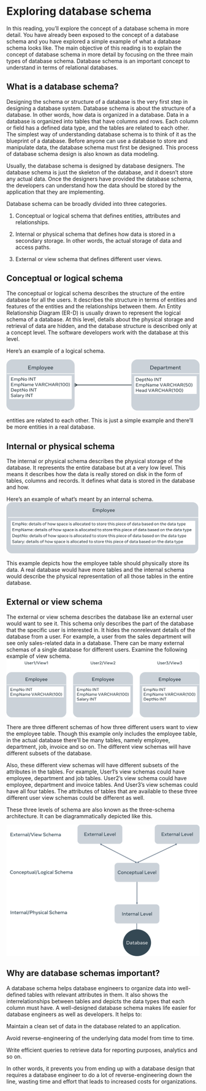 <h1>Exploring database schema</h1>
In this reading, you’ll explore the concept of a database schema in more detail. You have already been exposed to the concept of a database schema and you have explored a simple example of what a database schema looks like. The main objective of this reading is to explain the concept of database schema in more detail by focusing on the three main types of database schema. Database schema is an important concept to understand in terms of relational databases.


<h2>What is a database schema?</h2>
Designing the schema or structure of a database is the very first step in designing a database system. Database schema is about the structure of a database. In other words, how data is organized in a database. Data in a database is organized into tables that have columns and rows. Each column or field has a defined data type, and the tables are related to each other. The simplest way of understanding database schema is to think of it as the blueprint of a database. Before anyone can use a database to store and manipulate data, the database schema must first be designed. This process of database schema design is also known as data modeling.

Usually, the database schema is designed by database designers. The database schema is just the skeleton of the database, and it doesn’t store any actual data. Once the designers have provided the database schema, the developers can understand how the data should be stored by the application that they are implementing.

Database schema can be broadly divided into three categories. 

1. Conceptual or logical schema that defines entities, attributes and relationships. 

2. Internal or physical schema that defines how data is stored in a secondary storage. In other words, the actual storage of data and access paths. 

3. External or view schema that defines different user views. 


<h2>Conceptual or logical schema</h2>
The conceptual or logical schema describes the structure of the entire database for all the users. It describes the structure in terms of entities and features of the entities and the relationships between them. An Entity Relationship Diagram (ER-D) is usually drawn to represent the logical schema of a database. At this level, details about the physical storage and retrieval of data are hidden, and the database structure is described only at a concept level. The software developers work with the database at this level.

Here’s an example of a logical schema.

<img src='EDS1.png'>

entities are related to each other. This is just a simple example and there’ll be more entities in a real database.   

<h2>Internal or physical schema</h2>
The internal or physical schema describes the physical storage of the database. It represents the entire database but at a very low level. This means it describes how the data is really stored on disk in the form of tables, columns and records. It defines what data is stored in the database and how.

Here’s an example of what’s meant by an internal schema.
<img src='EDS2.png'>

This example depicts how the employee table should physically store its data. A real database would have more tables and the internal schema would describe the physical representation of all those tables in the entire database.   

<h2>External or view schema</h2>
The external or view schema describes the database like an external user would want to see it. This schema only describes the part of the database that the specific user is interested in. It hides the nonrelevant details of the database from a user. For example, a user from the sales department will see only sales-related data in a database. There can be many external schemas of a single database for different users. Examine the following example of view schema.

<img src='EDS3.png'>

There are three different schemas of how three different users want to view the employee table. Though this example only includes the employee table, in the actual database there’ll be many tables, namely employee, department, job, invoice and so on. The different view schemas will have different subsets of the database. 

Also, these different view schemas will have different subsets of the attributes in the tables. For example, User1’s view schemas could have employee, department and job tables. User2’s view schema could have employee, department and invoice tables. And User3’s view schemas could have all four tables. The attributes of tables that are available to these three different user view schemas could be different as well.

These three levels of schema are also known as the three-schema architecture. It can be diagrammatically depicted like this.

<img src='EDS4.png'>

<h2>Why are database schemas important?</h2>
A database schema helps database engineers to organize data into well-defined tables with relevant attributes in them. It also shows the interrelationships between tables and depicts the data types that each column must have. A well-designed database schema makes life easier for database engineers as well as developers. It helps to:

Maintain a clean set of data in the database related to an application. 

Avoid reverse-engineering of the underlying data model from time to time. 

Write efficient queries to retrieve data for reporting purposes, analytics and so on. 

In other words, it prevents you from ending up with a database design that requires a database engineer to do a lot of reverse-engineering down the line, wasting time and effort that leads to increased costs for organizations.